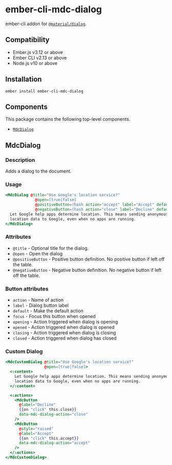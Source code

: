 ember-cli-mdc-dialog
======================

ember-cli addon for [`@material/dialog`](https://github.com/material-components/material-components-web/tree/master/packages/mdc-dialog).


Compatibility
------------------------------------------------------------------------------

* Ember.js v3.12 or above
* Ember CLI v2.13 or above
* Node.js v10 or above


Installation
------------

    ember install ember-cli-mdc-dialog

Components
-----------

This package contains the following top-level components.

* [`MdcDialog`](#MdcDialog)

MdcDialog
---------------------

### Description

Adds a dialog to the document.

### Usage

```handlebars
<MdcDialog @title="Use Google's location service?"
             @open=[true|false]
             @positiveButton=(hash action="accept" label="Accept" default=[true|false] focus=[true|false] closed=this.accept closing=this.accepting)
             @negativeButton=(hash action="close" label="Decline" default=[true|false] focus=[true|false] closed=this.close closing=this.closing)>
  Let Google help apps determine location. This means sending anonymous
  location data to Google, even when no apps are running.
</MdcDialog>
```

### Attributes

* `@title` - Optional title for the dialog.
* `@open` - Open the dialog
* `@positiveButton` - Positive button definition. No positive button if left off the table.
* `@negativeButton` - Negative button definition. No negative button if left off the table.

### Button attributes

* `action` - Name of action
* `label` - Dialog button label
* `default` - Make the default action
* `focus` - Focus this button when opened
* `opening` - Action triggered when dialog is opening
* `opened` - Action triggered when dialog is opened
* `closing` - Action triggered when dialog is closing
* `closed` - Action triggered when dialog has closed

### Custom Dialog

```handlebars
<MdcCustomDialog @title="Use Google's location service?"
                 @open=[true|false]>
  <:content>
    Let Google help apps determine location. This means sending anonymous
    location data to Google, even when no apps are running.
  </:content>

  <:actions>
    <MdcButton 
      @label="Decline" 
      {{on "click" this.close}}
      data-mdc-dialog-action="close"
    />
    <MdcButton 
      @style="raised" 
      @label="Accept" 
      {{on "click" this.accept}}
      data-mdc-dialog-action="accept"
    />
  </:actions>
</MdcCustomDialog>
```
